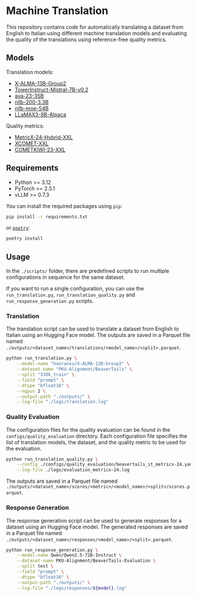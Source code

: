 # Machine Translation

This repository contains code for automatically translating a dataset from English to Italian using different machine translation models and evaluating the quality of the translations using reference-free quality metrics.

## Models

Translation models:

- [X-ALMA-13B-Group2](https://huggingface.co/haoranxu/X-ALMA-13B-Group2)
- [TowerInstruct-Mistral-7B-v0.2](https://huggingface.co/Unbabel/TowerInstruct-Mistral-7B-v0.2)
- [aya-23-35B](https://huggingface.co/CohereForAI/aya-23-35B)
- [nllb-200-3.3B](https://huggingface.co/facebook/nllb-200-3.3B)
- [nllb-moe-54B](https://huggingface.co/facebook/nllb-moe-54B)
- [LLaMAX3-8B-Alpaca](https://huggingface.co/LLaMAX/LLaMAX3-8B-Alpaca)

Quality metrics:

- [MetricX-24-Hybrid-XXL](https://huggingface.co/google/metricx-24-hybrid-xxl-v2p6-bfloat16)
- [XCOMET-XXL](https://huggingface.co/Unbabel/XCOMET-XXL)
- [COMETKIWI-23-XXL](https://huggingface.co/Unbabel/wmt23-cometkiwi-da-xxl)

## Requirements

- Python >= 3.12
- PyTorch >= 2.5.1
- vLLM >= 0.7.3

You can install the required packages using `pip`:

```bash
pip install -r requirements.txt
```

or [`poetry`](https://python-poetry.org/):

```bash
poetry install
```

## Usage

In the `./scripts/` folder, there are predefined scripts to run multiple configurations in sequence for the same dataset.

If you want to run a single configuration, you can use the `run_translation.py`, `run_translation_quality.py` and `run_response_generation.py` scripts.

### Translation

The translation script can be used to translate a dataset from English to Italian using an Hugging Face model. The outputs are saved in a Parquet file named `./outputs/<dataset_name>/translations/<model_name>/<split>.parquet`.

```bash
python run_translation.py \
    --model-name "haoranxu/X-ALMA-13B-Group2" \
    --dataset-name "PKU-Alignment/BeaverTails" \
    --split "330k_train" \
    --field "prompt" \
    --dtype "bfloat16" \
    --ngpus 2 \
    --output-path "./outputs/" \
    --log-file "./logs/translation.log"
```

### Quality Evaluation

The configuration files for the quality evaluation can be found in the `configs/quality_evaluation` directory. Each configuration file specifies the list of translation models, the dataset, and the quality metric to be used for the evaluation.

```bash
python run_translation_quality.py \
    --config ./configs/quality_evaluation/beavertails_it_metricx-24.yaml \
    --log-file ./logs/evaluation_metricx-24.log
```

The outputs are saved in a Parquet file named `./outputs/<dataset_name>/scores/<metric>/<model_name>/<split>/scores.parquet`.

### Response Generation

The response generation script can be used to generate responses for a dataset using an Hugging Face model. The generated responses are saved in a Parquet file named `./outputs/<dataset_name>/responses/<model_name>/<split>.parquet`.

```bash
python run_response_generation.py \
    --model-name Qwen/Qwen2.5-72B-Instruct \
    --dataset-name PKU-Alignment/BeaverTails-Evaluation \
    --split test \
    --field "prompt" \
    --dtype "bfloat16" \
    --output-path "./outputs/" \
    --log-file "./logs/responses/${model}.log"
```
